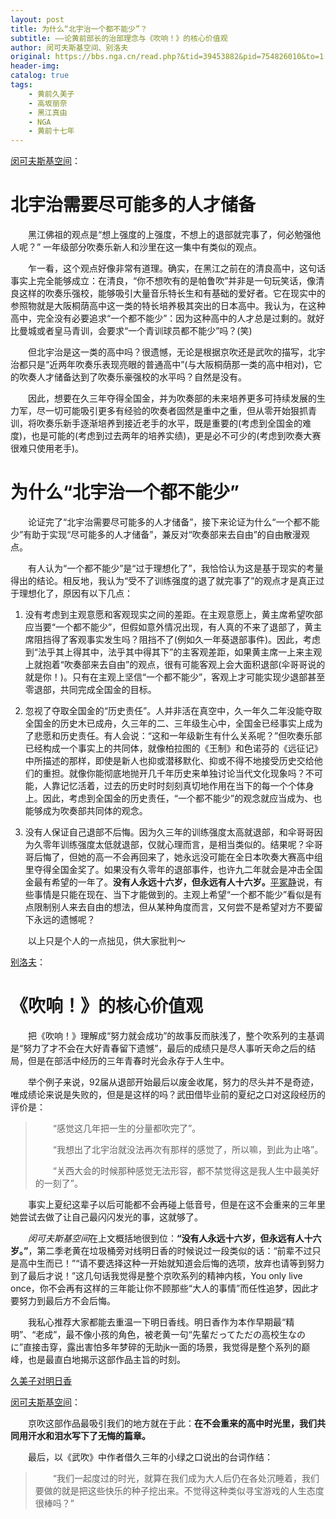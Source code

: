 ```yaml
---
layout: post
title: 为什么“北宇治一个都不能少”？
subtitle: ——论黄前部长的治部理念与《吹响！》的核心价值观
author: 闵可夫斯基空间、别洛夫
original: https://bbs.nga.cn/read.php?&tid=39453882&pid=754826010&to=1
header-img: 
catalog: true
tags:
    - 黄前久美子
    - 高坂丽奈
    - 黑江真由
    - NGA
    - 黄前十七年
---
```

[闵可夫斯基空间](https://bbs.nga.cn/read.php?&tid=39453882&pid=754826010&to=1)：

# 北宇治需要尽可能多的人才储备

&emsp;&emsp;黑江佛祖的观点是“想上强度的上强度，不想上的退部就完事了，何必勉强他人呢？” 一年级部分吹奏乐新人和沙里在这一集中有类似的观点。

&emsp;&emsp;乍一看，这个观点好像非常有道理。确实，在黑江之前在的清良高中，这句话事实上完全能够成立：在清良，“你不想吹有的是帕鲁吹”并非是一句玩笑话，像清良这样的吹奏乐强校，能够吸引大量音乐特长生和有基础的爱好者。它在现实中的参照物就是大阪桐荫高中这一类的特长培养极其突出的日本高中。我认为，在这种高中，完全没有必要追求“一个都不能少”：因为这种高中的人才总是过剩的。就好比曼城或者皇马青训，会要求“一个青训球员都不能少”吗？(笑)

&emsp;&emsp;但北宇治是这一类的高中吗？很遗憾，无论是根据京吹还是武吹的描写，北宇治都只是“近两年吹奏乐表现亮眼的普通高中”(与大阪桐荫那一类的高中相对)，它的吹奏人才储备达到了吹奏乐豪强校的水平吗？自然是没有。

&emsp;&emsp;因此，想要在久三年夺得全国金，并为吹奏部的未来培养更多可持续发展的生力军，尽一切可能吸引更多有经验的吹奏者固然是重中之重，但从零开始狠抓青训，将吹奏乐新手逐渐培养到接近老手的水平，既是重要的(考虑到全国金的难度)，也是可能的(考虑到过去两年的培养实绩)，更是必不可少的(考虑到吹奏大赛很难只使用老手)。

# 为什么“北宇治一个都不能少”

&emsp;&emsp;论证完了“北宇治需要尽可能多的人才储备”，接下来论证为什么“一个都不能少”有助于实现“尽可能多的人才储备”，兼反对“吹奏部来去自由”的自由散漫观点。

&emsp;&emsp;有人认为“一个都不能少”是“过于理想化了”，我恰恰认为这是基于现实的考量得出的结论。相反地，我认为“受不了训练强度的退了就完事了”的观点才是真正过于理想化了，原因有以下几点：

1. 没有考虑到主观意愿和客观现实之间的差距。在主观意愿上，黄主席希望吹部应当要“一个都不能少”，但假如意外情况出现，有人真的不来了退部了，黄主席阻挡得了客观事实发生吗？阻挡不了(例如久一年葵退部事件)。因此，考虑到“法乎其上得其中，法乎其中得其下”的主客观差距，如果黄主席一上来主观上就抱着“吹奏部来去自由”的观点，很有可能客观上会大面积退部(伞哥哥说的就是你！)。只有在主观上坚信“一个都不能少”，客观上才可能实现少退部甚至零退部，共同完成全国金的目标。

2. 忽视了夺取全国金的“历史责任”。人并非活在真空中，久一年久二年没能夺取全国金的历史木已成舟，久三年的二、三年级生心中，全国金已经事实上成为了悲愿和历史责任。有人会说：“这和一年级新生有什么关系呢？”但吹奏乐部已经构成一个事实上的共同体，就像柏拉图的《王制》和色诺芬的《远征记》中所描述的那样，即使是新人也抑或潜移默化、抑或不得不地接受历史交给他们的重担。就像你能彻底地抛开几千年历史来单独讨论当代文化现象吗？不可能，人靠记忆活着，过去的历史时时刻刻真切地作用在当下的每一个个体身上。因此，考虑到全国金的历史责任，“一个都不能少”的观念就应当成为、也能够成为吹奏部共同体的观念。

3. 没有人保证自己退部不后悔。因为久三年的训练强度太高就退部，和伞哥哥因为久零年训练强度太低就退部，仅就心理而言，是相当类似的。结果呢？伞哥哥后悔了，但她的高一不会再回来了，她永远没可能在全日本吹奏大赛高中组里夺得全国金奖了。如果没有久零年的退部事件，也许九二年就会是冲击全国金最有希望的一年了。**没有人永远十六岁，但永远有人十六岁。**[平冢静](https://zh.moegirl.org.cn/zh-hans/%E5%B9%B3%E5%86%A2%E9%9D%99)说，有些事情是只能在现在、当下才能做到的。主观上希望“一个都不能少”看似是有点限制别人来去自由的想法，但从某种角度而言，又何尝不是希望对方不要留下永远的遗憾呢？

&emsp;&emsp;以上只是个人的一点拙见，供大家批判～

[别洛夫](https://bbs.nga.cn/read.php?&tid=39453882&pid=754990996&to=1)：

# 《吹响！》的核心价值观

&emsp;&emsp;把《吹响！》理解成“努力就会成功”的故事反而肤浅了，整个吹系列的主基调是“努力了才不会在大好青春留下遗憾”，最后的成绩只是尽人事听天命之后的结局，但是在部活中经历的三年青春时光会永存于人生中。

&emsp;&emsp;举个例子来说，92届从退部开始最后以废金收尾，努力的尽头并不是奇迹，唯成绩论来说是失败的，但是是这样的吗？武田借毕业前的夏纪之口对这段经历的评价是：

>&emsp;&emsp;“感觉这几年把一生的分量都吹完了”。
>
>&emsp;&emsp;“我想出了北宇治就没法再次有那样的感觉了，所以嘛，到此为止咯”。
>
>&emsp;&emsp;“关西大会的时候那种感觉无法形容，都不禁觉得这是我人生中最美好的一刻了”。

&emsp;&emsp;事实上夏纪这辈子以后可能都不会再碰上低音号，但是在这不会重来的三年里她尝试去做了让自己最闪闪发光的事，这就够了。

&emsp;&emsp;*闵可夫斯基空间*在上文概括地很到位：**“没有人永远十六岁，但永远有人十六岁。”**，第二季老黄在垃圾桶旁对线明日香的时候说过一段类似的话：“前辈不过只是高中生而已！”“请不要选择这种一开始就知道会后悔的选项，放弃也请等到努力到了最后才说！”这几句话我觉得是整个京吹系列的精神内核，You only live once，你不会再有这样的三年能让你不顾那些“大人的事情”而任性追梦，因此才要努力到最后方不会后悔。

&emsp;&emsp;我私心推荐大家都能去重温一下明日香线。明日香作为本作早期最“精明”、“老成”，最不像小孩的角色，被老黄一句“先輩だってただの高校生なのに”直接击穿，露出害怕多年梦碎的无助jk一面的场景，我觉得是整个系列的巅峰，也是最直白地揭示这部作品主旨的时刻。

[久美子对明日香](/images/S3E03thinking1/久美子对明日香.jpg)

[闵可夫斯基空间](https://bbs.nga.cn/read.php?pid=755192269&opt=128)：

&emsp;&emsp;京吹这部作品最吸引我们的地方就在于此：**在不会重来的高中时光里，我们共同用汗水和泪水写下了无悔的篇章。**

&emsp;&emsp;最后，以《武吹》中作者借久三年的小绿之口说出的台词作结：

>&emsp;&emsp;“我们一起度过的时光，就算在我们成为大人后仍在各处沉睡着，我们要做的就是把这些快乐的种子挖出来。不觉得这种类似寻宝游戏的人生态度很棒吗？”